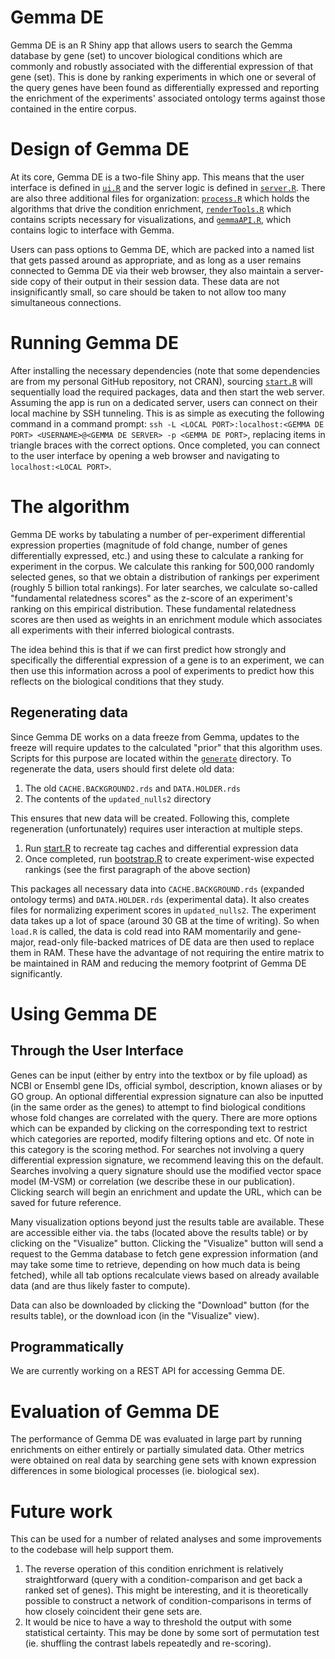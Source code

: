# Gemma DE
Gemma DE is an R Shiny app that allows users to search the Gemma database by gene (set) to uncover biological conditions which are commonly and robustly associated with the differential expression of that gene (set). This is done by ranking experiments in which one or several of the query genes have been found as differentially expressed and reporting the enrichment of the experiments' associated ontology terms against those contained in the entire corpus.

# Design of Gemma DE
At its core, Gemma DE is a two-file Shiny app. This means that the user interface is defined in [`ui.R`](main/ui.R) and the server logic is defined in [`server.R`](main/server.R). There are also three additional files for organization: [`process.R`](main/process.R) which holds the algorithms that drive the condition enrichment, [`renderTools.R`](main/renderTools.R) which contains scripts necessary for visualizations, and [`gemmaAPI.R`](main/gemmaAPI.R), which contains logic to interface with Gemma.

Users can pass options to Gemma DE, which are packed into a named list that gets passed around as appropriate, and as long as a user remains connected to Gemma DE via their web browser, they also maintain a server-side copy of their output in their session data. These data are not insignificantly small, so care should be taken to not allow too many simultaneous connections.

# Running Gemma DE
After installing the necessary dependencies (note that some dependencies are from my personal GitHub repository, not CRAN), sourcing [`start.R`](start.R) will sequentially load the required packages, data and then start the web server. Assuming the app is run on a dedicated server, users can connect on their local machine by SSH tunneling. This is as simple as executing the following command in a command prompt: `ssh -L <LOCAL PORT>:localhost:<GEMMA DE PORT> <USERNAME>@<GEMMA DE SERVER> -p <GEMMA DE PORT>`, replacing items in triangle braces with the correct options. Once completed, you can connect to the user interface by opening a web browser and navigating to `localhost:<LOCAL PORT>`.

# The algorithm
Gemma DE works by tabulating a number of per-experiment differential expression properties (magnitude of fold change, number of genes differentially expressed, etc.) and using these to calculate a ranking for experiment in the corpus. We calculate this ranking for 500,000 randomly selected genes, so that we obtain a distribution of rankings per experiment (roughly 5 billion total rankings). For later searches, we calculate so-called "fundamental relatedness scores" as the z-score of an experiment's ranking on this empirical distribution. These fundamental relatedness scores are then used as weights in an enrichment module which associates all experiments with their inferred biological contrasts.

The idea behind this is that if we can first predict how strongly and specifically the differential expression of a gene is to an experiment, we can then use this information across a pool of experiments to predict how this reflects on the biological conditions that they study.

## Regenerating data
Since Gemma DE works on a data freeze from Gemma, updates to the freeze will require updates to the calculated "prior" that this algorithm uses. Scripts for this purpose are located within the [`generate`](generate) directory. To regenerate the data, users should first delete old data:
1. The old `CACHE.BACKGROUND2.rds` and `DATA.HOLDER.rds`
2. The contents of the `updated_nulls2` directory

This ensures that new data will be created. Following this, complete regeneration (unfortunately) requires user interaction at multiple steps.
1. Run [start.R](start.R) to recreate tag caches and differential expression data
2. Once completed, run [bootstrap.R](generate/bootstrap.R) to create experiment-wise expected rankings (see the first paragraph of the above section)

This packages all necessary data into `CACHE.BACKGROUND.rds` (expanded ontology terms) and `DATA.HOLDER.rds` (experimental data). It also creates files for normalizing experiment scores in `updated_nulls2`. The experiment data takes up a lot of space (around 30 GB at the time of writing). So when `load.R` is called, the data is cold read into RAM momentarily and gene-major, read-only file-backed matrices of DE data are then used to replace them in RAM. These have the advantage of not requiring the entire matrix to be maintained in RAM and reducing the memory footprint of Gemma DE significantly.

# Using Gemma DE

## Through the User Interface
Genes can be input (either by entry into the textbox or by file upload) as NCBI or Ensembl gene IDs, official symbol, description, known aliases or by GO group. An optional differential expression signature can also be inputted (in the same order as the genes) to attempt to find biological conditions whose fold changes are correlated with the query. There are more options which can be expanded by clicking on the corresponding text to restrict which categories are reported, modify filtering options and etc. Of note in this category is the scoring method. For searches not involving a query differential expression signature, we recommend leaving this on the default. Searches involving a query signature should use the modified vector space model (M-VSM) or correlation (we describe these in our publication). Clicking search will begin an enrichment and update the URL, which can be saved for future reference.

Many visualization options beyond just the results table are available. These are accessible either via. the tabs (located above the results table) or by clicking on the "Visualize" button. Clicking the "Visualize" button will send a request to the Gemma database to fetch gene expression information (and may take some time to retrieve, depending on how much data is being fetched), while all tab options recalculate views based on already available data (and are thus likely faster to compute).

Data can also be downloaded by clicking the "Download" button (for the results table), or the download icon (in the "Visualize" view).

## Programmatically
We are currently working on a REST API for accessing Gemma DE.

# Evaluation of Gemma DE
The performance of Gemma DE was evaluated in large part by running enrichments on either entirely or partially simulated data. Other metrics were obtained on real data by searching gene sets with known expression differences in some biological processes (ie. biological sex).

# Future work
This can be used for a number of related analyses and some improvements to the codebase will help support them.

1. The reverse operation of this condition enrichment is relatively straightforward (query with a condition-comparison and get back a ranked set of genes). This might be interesting, and it is theoretically possible to construct a network of condition-comparisons in terms of how closely coincident their gene sets are.
2. It would be nice to have a way to threshold the output with some statistical certainty. This may be done by some sort of permutation test (ie. shuffling the contrast labels repeatedly and re-scoring).
